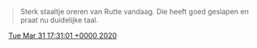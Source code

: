 > Sterk staaltje oreren van Rutte vandaag\. Die heeft goed geslapen en praat nu duidelijke taal\.

<img src="../../media/tweet.ico" width="12" /> [Tue Mar 31 17:31:01 +0000 2020](https://twitter.com/DromerDenker/status/1245040918446694402)